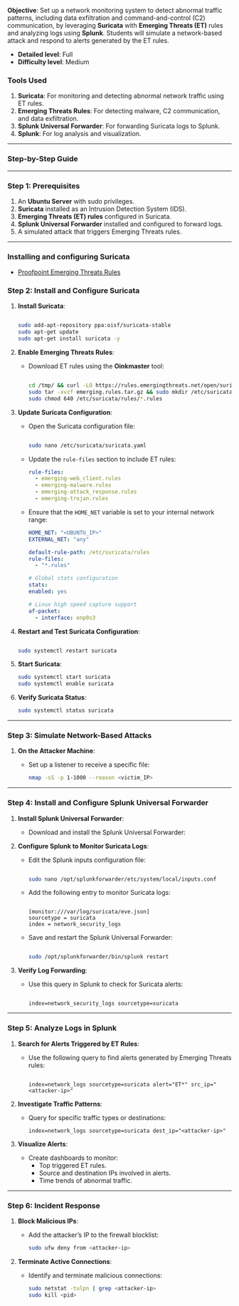 **Objective**:
Set up a network monitoring system to detect abnormal traffic patterns, including data exfiltration and command-and-control (C2) communication, by leveraging **Suricata** with **Emerging Threats (ET)** rules and analyzing logs using **Splunk**. Students will simulate a network-based attack and respond to alerts generated by the ET rules.

- **Detailed level**: Full
- **Difficulty level**: Medium

### **Tools Used**

1. **Suricata**: For monitoring and detecting abnormal network traffic using ET rules.
2. **Emerging Threats Rules**: For detecting malware, C2 communication, and data exfiltration.
3. **Splunk Universal Forwarder**: For forwarding Suricata logs to Splunk.
4. **Splunk**: For log analysis and visualization.

---

### **Step-by-Step Guide**

---

### **Step 1: Prerequisites**

1. An **Ubuntu Server** with sudo privileges.
2. **Suricata** installed as an Intrusion Detection System (IDS).
3. **Emerging Threats (ET) rules** configured in Suricata.
4. **Splunk Universal Forwarder** installed and configured to forward logs.
5. A simulated attack that triggers Emerging Threats rules.

---

### Installing and configuring Suricata

- [Proofpoint Emerging Threats Rules](https://rules.emergingthreats.net/)

### **Step 2: Install and Configure Suricata**

1. **Install Suricata**:

   ```bash

   sudo add-apt-repository ppa:oisf/suricata-stable
   sudo apt-get update
   sudo apt-get install suricata -y

   ```

2. **Enable Emerging Threats Rules**:

   - Download ET rules using the **Oinkmaster** tool:

     ```bash

     cd /tmp/ && curl -LO https://rules.emergingthreats.net/open/suricata-6.0.8/emerging.rules.tar.gz
     sudo tar -xvzf emerging.rules.tar.gz && sudo mkdir /etc/suricata/rules && sudo mv rules/*.rules /etc/suricata/rules/
     sudo chmod 640 /etc/suricata/rules/*.rules

     ```

3. **Update Suricata Configuration**:

   - Open the Suricata configuration file:

     ```bash

     sudo nano /etc/suricata/suricata.yaml

     ```

   - Update the `rule-files` section to include ET rules:
     ```yaml
     rule-files:
       - emerging-web_client.rules
       - emerging-malware.rules
       - emerging-attack_response.rules
       - emerging-trojan.rules
     ```
   - Ensure that the `HOME_NET` variable is set to your internal network range:

     ```yaml
     HOME_NET: "<UBUNTU_IP>"
     EXTERNAL_NET: "any"

     default-rule-path: /etc/suricata/rules
     rule-files:
       - "*.rules"

     # Global stats configuration
     stats:
     enabled: yes

     # Linux high speed capture support
     af-packet:
       - interface: enp0s3
     ```

4. **Restart and Test Suricata Configuration**:

   ```bash

   sudo systemctl restart suricata

   ```

5. **Start Suricata**:

   ```bash
   sudo systemctl start suricata
   sudo systemctl enable suricata

   ```

6. **Verify Suricata Status**:

   ```bash
   sudo systemctl status suricata

   ```

---

### **Step 3: Simulate Network-Based Attacks**

1. **On the Attacker Machine**:

   - Set up a listener to receive a specific file:

     ```bash
     nmap -sS -p 1-1000 --reason <victim_IP>

     ```

---

### **Step 4: Install and Configure Splunk Universal Forwarder**

1. **Install Splunk Universal Forwarder**:
   - Download and install the Splunk Universal Forwarder:
2. **Configure Splunk to Monitor Suricata Logs**:

   - Edit the Splunk inputs configuration file:

     ```bash

     sudo nano /opt/splunkforwarder/etc/system/local/inputs.conf

     ```

   - Add the following entry to monitor Suricata logs:

     ```

     [monitor:///var/log/suricata/eve.json]
     sourcetype = suricata
     index = network_security_logs

     ```

   - Save and restart the Splunk Universal Forwarder:

     ```bash

     sudo /opt/splunkforwarder/bin/splunk restart

     ```

3. **Verify Log Forwarding**:

   - Use this query in Splunk to check for Suricata alerts:

     ```

     index=network_security_logs sourcetype=suricata

     ```

---

### **Step 5: Analyze Logs in Splunk**

1. **Search for Alerts Triggered by ET Rules**:

   - Use the following query to find alerts generated by Emerging Threats rules:

     ```

     index=network_logs sourcetype=suricata alert="ET*" src_ip="<attacker-ip>"

     ```

2. **Investigate Traffic Patterns**:

   - Query for specific traffic types or destinations:

     ```
     index=network_logs sourcetype=suricata dest_ip="<attacker-ip>"

     ```

3. **Visualize Alerts**:
   - Create dashboards to monitor:
     - Top triggered ET rules.
     - Source and destination IPs involved in alerts.
     - Time trends of abnormal traffic.

---

### **Step 6: Incident Response**

1. **Block Malicious IPs**:

   - Add the attacker’s IP to the firewall blocklist:

     ```bash
     sudo ufw deny from <attacker-ip>

     ```

2. **Terminate Active Connections**:

   - Identify and terminate malicious connections:

     ```bash
     sudo netstat -tulpn | grep <attacker-ip>
     sudo kill <pid>

     ```
